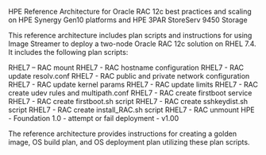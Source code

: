 HPE Reference Architecture for Oracle RAC 12c best practices and scaling on HPE Synergy Gen10 platforms and HPE 3PAR StoreServ 9450 Storage

This reference architecture includes plan scripts and instructions for using Image Streamer to deploy a two-node Oracle RAC 12c solution on
RHEL 7.4. It includes the following plan scripts:

RHEL7 – RAC mount
RHEL7 - RAC hostname configuration
RHEL7 - RAC update resolv.conf
RHEL7 - RAC public and private network configuration
RHEL7 - RAC update kernel params
RHEL7 - RAC update limits
RHEL7 - RAC create udev rules and multipath.conf
RHEL7 - RAC create firstboot service
RHEL7 - RAC create firstboot.sh script
RHEL7 - RAC create sshkeydist.sh script
RHEL7 - RAC create install_RAC.sh script
RHEL7 - RAC unmount
HPE - Foundation 1.0 - attempt or fail deployment - v1.00

The reference architecture provides instructions for creating a golden image, OS build plan, and OS deployment plan utilizing these plan 
scripts.

